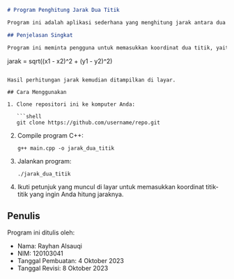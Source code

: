 
```markdown
# Program Penghitung Jarak Dua Titik

Program ini adalah aplikasi sederhana yang menghitung jarak antara dua titik dalam koordinat kartesian. Program ini ditulis dalam bahasa C++ dan menggunakan fungsi `sqrt` (akar kuadrat) dan `pow` (pangkat) dari pustaka `<cmath>`.

## Penjelasan Singkat

Program ini meminta pengguna untuk memasukkan koordinat dua titik, yaitu `(x1, y1)` dan `(x2, y2)`. Kemudian, program menghitung jarak antara kedua titik tersebut dengan menggunakan rumus jarak Euclidean:

```
jarak = sqrt((x1 - x2)^2 + (y1 - y2)^2)
```

Hasil perhitungan jarak kemudian ditampilkan di layar.

## Cara Menggunakan

1. Clone repositori ini ke komputer Anda:

   ```shell
   git clone https://github.com/username/repo.git
   ```

2. Compile program C++:

   ```shell
   g++ main.cpp -o jarak_dua_titik
   ```

3. Jalankan program:

   ```shell
   ./jarak_dua_titik
   ```

4. Ikuti petunjuk yang muncul di layar untuk memasukkan koordinat titik-titik yang ingin Anda hitung jaraknya.

## Penulis

Program ini ditulis oleh:

- Nama: Rayhan Alsauqi
- NIM: 120103041
- Tanggal Pembuatan: 4 Oktober 2023
- Tanggal Revisi: 8 Oktober 2023

